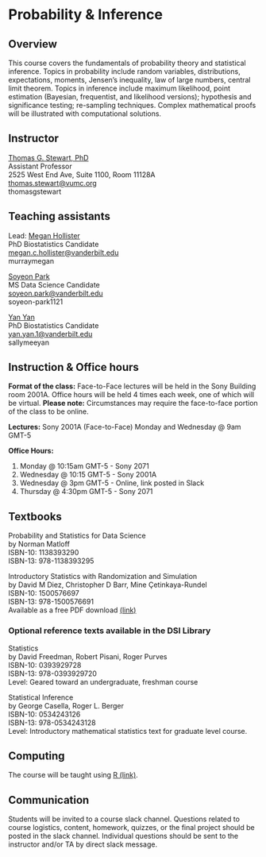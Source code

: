 <script src="https://kit.fontawesome.com/889acaf6e2.js"></script>

# Probability & Inference

## Overview

This course covers the fundamentals of probability theory and statistical inference. Topics in probability include random variables, distributions, expectations, moments, Jensen’s inequality, law of large numbers, central limit theorem. Topics in inference include maximum likelihood, point estimation (Bayesian, frequentist, and likelihood versions); hypothesis and significance testing; re-sampling techniques. Complex mathematical proofs will be illustrated with computational solutions.

## Instructor

[Thomas G. Stewart, PhD](http://biostat.app.vumc.org/wiki/Main/ThomasStewart)  
Assistant Professor  
<i class="fas fa-map-marker-alt"></i> 2525 West End Ave, Suite 1100, Room 11128A  
<i class="fas fa-envelope"></i> thomas.stewart@vumc.org  
<i class="fab fa-github-square"></i> thomasgstewart

## Teaching assistants

Lead: [Megan Hollister](https://www.vanderbilt.edu/biostatistics-graduate/cpt/people/megan-hollister/)  
PhD Biostatistics Candidate  
<i class="fas fa-envelope"></i> megan.c.hollister@vanderbilt.edu  
<i class="fab fa-github-square"></i> murraymegan

[Soyeon Park](https://www.vanderbilt.edu/datascience/person/soyeon-park/)  
MS Data Science Candidate  
<i class="fas fa-envelope"></i> soyeon.park@vanderbilt.edu  
<i class="fab fa-github-square"></i> soyeon-park1121

[Yan Yan](https://www.vanderbilt.edu/biostatistics-graduate/cpt/people/yan-yan/)  
PhD Biostatistics Candidate  
<i class="fas fa-envelope"></i> yan.yan.1@vanderbilt.edu  
<i class="fab fa-github-square"></i> sallymeeyan

## Instruction & Office hours <i class="fas fa-chalkboard-teacher"></i>

**Format of the class:** Face-to-Face lectures will be held in the Sony Building room 2001A.  Office hours will be held 4 times each week, one of which will be virtual.  **Please note:** Circumstances may require the face-to-face portion of the class to be online.

**Lectures:** Sony 2001A (Face-to-Face)
 Monday and Wednesday @ 9am GMT-5

**Office Hours:** 
1. Monday @ 10:15am GMT-5 - Sony 2071
2. Wednesday @ 10:15 GMT-5 - Sony 2001A
3. Wednesday @ 3pm GMT-5 - Online, link posted in Slack
4. Thursday @ 4:30pm GMT-5 - Sony 2071

## Textbooks <i class="fas fa-book"></i>

Probability and Statistics for Data Science  
by Norman Matloff  
ISBN-10: 1138393290  
ISBN-13: 978-1138393295  

Introductory Statistics with Randomization and Simulation  
by David M Diez, Christopher D Barr, Mine Çetinkaya-Rundel  
ISBN-10: 1500576697  
ISBN-13: 978-1500576691  
Available as a free PDF download [(link)](https://www.openintro.org/stat/textbook.php)

### Optional reference texts available in the DSI Library

Statistics  
by David Freedman, Robert Pisani, Roger Purves  
ISBN-10: 0393929728  
ISBN-13: 978-0393929720  
Level: Geared toward an undergraduate, freshman course


Statistical Inference  
by George Casella, Roger L. Berger  
ISBN-10: 0534243126  
ISBN-13: 978-0534243128  
Level: Introductory mathematical statistics text for graduate level course.

## Computing

The course will be taught using  [R (link)](https://www.R-project.org/).

## Communication

Students will be invited to a course slack channel.  Questions related to course logistics, content, homework, quizzes, or the final project should be posted in the slack channel.  Individual questions should be sent to the instructor and/or TA by direct slack message.
